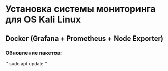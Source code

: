 # Установка системы мониторинга для OS Kali Linux
## Docker (Grafana + Prometheus + Node Exporter)
### Обновление пакетов: 

''
sudo apt update 
''
